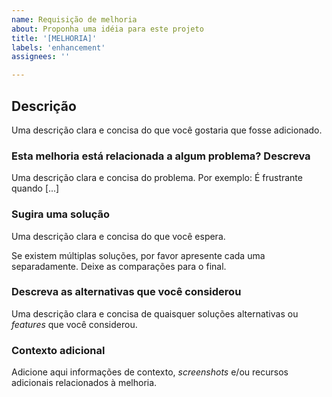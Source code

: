 ```yaml
---
name: Requisição de melhoria
about: Proponha uma idéia para este projeto
title: '[MELHORIA]'
labels: 'enhancement'
assignees: ''

---
```


<!-- Verifique primeiro se a melhoria já não foi registrada -->

<!-- Por favor use esse template apenas para pedidos de melhoria -->

<!-- Se possível preencha todas as partes do template. Não remova nenhuma parte -->

## Descrição

Uma descrição clara e concisa do que você gostaria que fosse adicionado.

### Esta melhoria está relacionada a algum problema? Descreva

Uma descrição clara e concisa do problema. Por exemplo: É frustrante quando [...]

### Sugira uma solução

Uma descrição clara e concisa do que você espera.

Se existem múltiplas soluções, por favor apresente cada uma separadamente. Deixe as comparações para o final.

### Descreva as alternativas que você considerou

Uma descrição clara e concisa de quaisquer soluções alternativas ou _features_ que você considerou.

### Contexto adicional

Adicione aqui informações de contexto, _screenshots_ e/ou recursos adicionais relacionados à melhoria.
